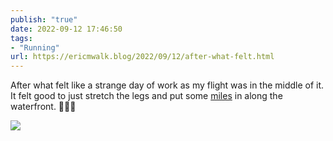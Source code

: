 ```yaml
---
publish: "true"
date: 2022-09-12 17:46:50
tags:
- "Running"
url: https://ericmwalk.blog/2022/09/12/after-what-felt.html
---
```

After what felt like a strange day of work as my flight was in the middle of it. It felt good to just stretch the legs and put some [miles](http://www.strava.com/activities/7798665337) in along the waterfront. 🏃🏻‍♂️

![](https://ericmwalk.blog/uploads/2022/72655dbd99.jpg)